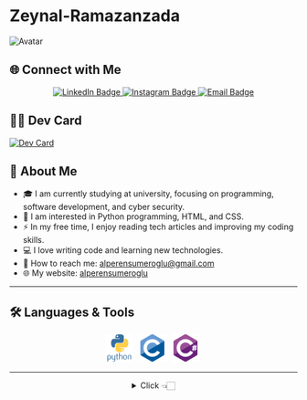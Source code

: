 # Zeynal-Ramazanzada

![Avatar](https://media.giphy.com/media/SHjOSDkKZ18qOHA5B5/giphy.gif)

## 🌐 Connect with Me
<div align="center">
  <a href="https://www.linkedin.com/in/zeynalrmznzd/">
    <img src="https://img.shields.io/badge/LinkedIn-blue?style=for-the-badge&logo=linkedin&logoColor=white" alt="LinkedIn Badge"/>
  </a>
  <a href="http://www.instagram.com/zeynal_rmznzd/">
    <img src="https://img.shields.io/badge/Instagram-E4405F?style=for-the-badge&logo=instagram&logoColor=white" alt="Instagram Badge"/>
  </a>
  <a href="mailto:zeynalaabi@gmail.com">
    <img src="https://img.shields.io/badge/Email-D14836?style=for-the-badge&logo=gmail&logoColor=white" alt="Email Badge"/>
  </a>
</div>

## 🧑‍💻 Dev Card
[![Dev Card](https://api.daily.dev/devcards/v2/FeLhPpPmOsauPozp4FUy3.png?type=wide&r=j4s)](https://app.daily.dev/zeynalramazanzada)

## 📖 About Me
- 🎓 I am currently studying at university, focusing on programming, software development, and cyber security.
- 📌 I am interested in Python programming, HTML, and CSS.
- ⚡ In my free time, I enjoy reading tech articles and improving my coding skills.
- 💻 I love writing code and learning new technologies.
- 📧 How to reach me: [alperensumeroglu@gmail.com](mailto:alperensumeroglu@gmail.com)
- 🌐 My website: [alperensumeroglu](https://bento.me/zeynalrmznzd)

---

## 🛠️ Languages & Tools
<div align="center">
  <img src="https://github.com/devicons/devicon/blob/master/icons/python/python-original-wordmark.svg" title="Python" alt="Python" width="50" height="50"/>&nbsp;
  <img src="https://github.com/devicons/devicon/blob/master/icons/c/c-original.svg" title="C" alt="C" width="50" height="50"/>&nbsp;
  <img src="https://github.com/devicons/devicon/blob/master/icons/csharp/csharp-original.svg" title="C#" alt="C#" width="50" height="50"/>&nbsp;
</div>

---

<details align="center">
  <summary>Click 👈🏻</summary>
  <p align="center">
    ![github-contribution-grid-snake](github-contribution-grid-snake-dark.svg)
  </p>
</details>
